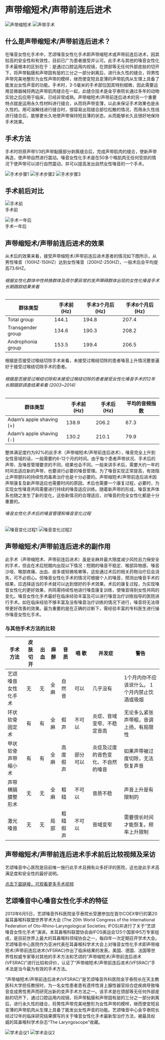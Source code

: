 # 声带缩短术/声带前连后进术

![声带缩短术](img/page/2/4-1-section6-bg.jpg)
![声带手术](img/page/2/4-1-section2-bg.jpg)

## 什么是声带缩短术/声带前连后进术？

在嗓音女性化手术中，艺颂嗓音女性化手术即声带缩短术或声带前连后进术，因其较高的安全性和有效性，目前已广为患者接受并认可。此手术与其他的嗓音女性化手术最根本的区别在于：是通过口腔运用内视镜，在颈部等无任何外部皮肤的切开下，将声带黏膜和声带固有层的三分之一部分剥离后，进行永久性的缝合，将男性声带完美地整形为女性声带的模样，继而使变短且变薄的声带肌肉从生理上具备了能发出女性声音的功能。手术时，3-5毫米的手术部位因其特别细微，因此需要运用显微器械将两边声带肌肉缝合在一起，此缝合技术是金亨泰院长通过多年的动物实验之后应用于临床，已经非常成熟。声带缩短术/声带前连后进术的另一个重要特点就是运用永久性材料进行缝合，从而将声带变薄，以此来保证手术效果也是永久性的。用可溶解线进行缝合时，很容易出现缝合部位松散的情况，而用永久性线进行缝合后，能够更长久地使声带保持短且薄的状态，从而能够长久且很好地保持手术效果。

## 手术方法

手术时将原声带1/3的声带黏膜部分剥离缝合后，完成声带肌肉的缝合，使新声带再造，使声带自然进行震动。嗓音女性化手术是在50多个喉肌肉无任何受损的情况下使声带可以进行自然震动，并可以提高发出自然女性嗓音的一个手术。

![手术步骤1](img/page/2/4-1-section2-1.jpg) 
![手术步骤2](img/page/2/4-1-section2-2.jpg) 
![手术步骤3](img/page/2/4-1-section2-3.jpg) 

## 手术前后对比

![手术前](img/page/2/4-1-section2-11.jpg)  
手术前

![手术一年后](img/page/2/4-1-section2-22.jpg)  
手术一年后

## 声带缩短术/声带前连后进术的效果

从术后的效果来看，接受声带缩短术/声带前连后进术患者的情况如下图所示，从男性嗓音（100HZ-150HZ）达到女性嗓音（200HZ-250HZ)，一般术后会平均提高73.6HZ。

###### 根据女性化群体中性转换群体及荷尔蒙异常的发声障碍群体出现的女性化嗓音手术长期跟踪结果来看

|   群体类型   | 手术前 (Hz) | 手术3个月后 (Hz) | 手术6个月后 (Hz) |
|--------------|--------------|-------------------|-------------------|
| Total group  | 144.1        | 194.8             | 207.4             |
| Transgender group | 134.6    | 190.3             | 208.2             |
| Androphonia group | 153.5    | 199.4             | 206.5             |

根据是否接受过喉结切除手术来看，未接受过喉结切除的患者嗓音上升情况要普遍好于接受过喉结切除手术的患者。

###### 根据是否接受过喉结切除和未接受过喉结切除的患者接受女性化嗓音手术的12年长期跟踪调查结果来看 (2003~2014)

|   群体类型   | 手术前 (Hz) | 手术后 (Hz) | 平均的音频指数 |
|--------------|--------------|--------------|------------------|
| Adam’s apple shaving (+) | 138.9 | 206.2     | 67.3             |
| Adam’s apple shaving (-) | 130.2 | 210.1     | 79.9             |

整体满足度约为92%的此手术（声带缩短术/声带前连后进术），嗓音完全上升到女性音域的话，一般需要约6-12个月的时间。由于每个患者声带状况、手术后的声带、及嗓音管理要求的不同，结果也会不同。一般来讲手术后，需要大约一年的时间去适应新的声带，也要进行必要的嗓音管理。为了嗓音实现正常提高，有效阻止声带颤抖的持续性肉毒素治疗也是十分必要的。声带缩短术/声带前连后进术因声带康复及新声带适应也需要时间的原因，术后也需要一个康复过程，必要时，为实现女性嗓音共鸣需要进行持续的嗓音适应训练。随着新声带的形成，嗓音发声体系也随之发生了新的变化，这些新情况的合理适应，对嗓音的完全女性化都是十分重要的。

###### 嗓音女性化手术后的嗓音管理和嗓音变化过程

![嗓音变化过程1](img/page/2/4-1-section3-1.jpg) ![嗓音变化过程2](img/page/2/4-1-m-section3-1.jpg)

## 声带缩短术/声带前连后进术的副作用

此手术（声带缩短术、声带前连后进术）虽是全麻并最大限度减少风险且力保安全的手术，但会在术后短期内出现以下情况：短期的嗓音不稳定、喉部异物感、嗓音沙哑、喉部疼痛、出血、痰多或轻微咳嗽等，这些通过术后的相关药物治疗后会消失，可不必担心。但嗓音女性化手术的情况可根据个人的嗓音，预测出嗓音手术的结果，应选择适当的手术就可以达到很好的手术效果。术后的康复过程，为实现嗓音女性化的更好效果，共鸣需持续性地进行嗓音康复训练，使嗓音得到女性共鸣的变化。嗓音女性化手术最好在临床经验丰富及可以进行嗓音治疗训练指导的医院进行手术。如在临床经验不够丰富及没有嗓音治疗训练的情况下进行，嗓音将无法得带更好改善的效果。最为重要的是在正确的诊断下，需经验丰富的专科医生进行操作嗓音女性化手术。

### 与其他手术方法的比较

| 手术方法                       | 皮肤切开 | 出血 | 麻醉 | 音质       | 唱 歌 | 并发症                    | 警告                                         |
|---------------------------------|----------|------|------|------------|--------|---------------------------|----------------------------------------------|
| 艺颂嗓音女性化手术             | 无       | 无   | 全麻 | 自然音     | 可以   | 几乎没有                  | 1个月内你不应该说什么。 1个月内禁止饮酒或吸烟 |
| 环状软骨固定术                 | 有       | 有   | 全麻 | 假声       | 不可以 | 炎症、音域变窄、不稳定音高 | 无论多么紧张 声带粗，音调上扬，有局限性       |
| 甲状软骨声带缩小术             | 有       | 有   | 全麻 | 高度假声   | 部分可以 | 炎症及过度的音色变化、不自然的嗓音 | 如果声带被过度切除，无法恢复声音              |
| 声带横膈膜整形术               | 无       | 无   | 全麻 | 粗糙       | 不可以 | 音质不稳                   | 声音上升是有限制的                            |
| 激光嗓音                       | 无       | 无   | 局部 | 粗糙假声   | 不可以 | 音域变窄                   | 需要很长时间才能恢复。频率上升限制            |

## 声带缩短术/声带前连后进术手术前后比较视频及采访

艺颂嗓音中心医院是目前唯一施行此手术且拥有众多好评的医院，这也是此手术高满足度和安全性的最好说明。

[点击下面链接，可观看更多手术视频](bbs/board.php?bo_table=movie)

## 艺颂嗓音中心嗓音女性化手术的特征

2013年6月5日，艺颂嗓音外科医院金亨泰院长受邀参加在首尔COEX举行的第20届耳鼻喉科联盟世界学术大会 (The 20th World Congress of the International Federation of Oto-Rhino-Laryngological Societies; IFOS)并进行了关于“艺颂嗓音女性化手术”演讲。本耳鼻喉科联盟协会由IFOS奥运会125个国家中5万专家组成，是目前世界上最大的耳鼻喉科领域协会之一，每四年一次定期召开学术大会。艺颂嗓音中心医院作为亚洲代表在耳鼻喉科学术大会上对嗓音女性化手术即声带缩短术/声带前连后进术(VFSRAC)作出了临床结果的发表。美国、德国、法国等世界性权威专家等对其他的手术方法和艺颂的“声带缩短术/声带前连后进术(VFSRAC)”进行比较和评价，认证了“声带缩短术/声带前连后进术(VFSRAC)”手术法是当今最为有效的手术方法。

“声带缩短术/声带前连后进术(VFSRAC)”是艺颂嗓音外科医院金亨泰院长在天主教医科大学担任教授时，为一名女性患者患有遗传性肾上腺性器官综合症疾病导致嗓音变成男性男声而研究出新的变声手术方法之一。该手术是在颈部等无任何外部皮肤的切开下，通过口腔运用内视镜，将声带黏膜和声带固有层的三分之一部分剥离后，进行永久性的缝合，将男性声带完美地整形为女性声带的模样，继而使变短且变薄的声带肌肉从生理上具备了能发出女性声音的功能。艺颂嗓音中心金亨泰院长经过12年的临床研究结果撰写的关于嗓音女性化手术最新型治疗方法，被最具权威的耳鼻喉科学术杂志“The Laryngoscope”收藏。

![学术会议1](img/page/2/4-1-section6-1.jpg)
![学术会议2](img/page/2/4-1-section6-2.jpg)